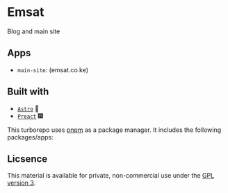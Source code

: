 # Emsat

Blog and main site

## Apps

- `main-site`: (emsat.co.ke)

## Built with

- [`Astro`](https://astro.build/) 🚀
- [`Preact`](https://preactjs.com/) 🎆

This turborepo uses [pnpm](https://pnpm.io) as a package manager. It includes the following packages/apps:

## Licsence

This material is available for private, non-commercial use under the [GPL version 3](http://www.gnu.org/licenses/gpl-3.0-standalone.html).
